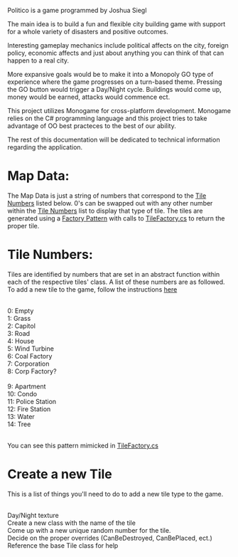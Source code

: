 Politico is a game programmed by Joshua Siegl

The main idea is to build a fun and flexible city building game with support for a whole variety of disasters and positive outcomes. 

Interesting gameplay mechanics include political affects on the city, foreign policy, economic affects and just about anything you can think of that can happen to a real city. 

More expansive goals would be to make it into a Monopoly GO type of experience where the game progresses on a turn-based theme. Pressing the GO button would trigger a Day/Night cycle. Buildings would come up, money would be earned, attacks would commence ect.

This project utilizes Monogame for cross-platform development. Monogame relies on the C# programming language and this project tries to take advantage of OO best practeces to the best of our ability.

The rest of this documentation will be dedicated to technical information regarding the application. 

# Map Data: 
The Map Data is just a string of numbers that correspond to the [Tile Numbers](#tile-numbers) listed below. 0's can be swapped out with any other number within the [Tile Numbers](#tile-numbers) list to display that type of tile. The tiles are generated using a [Factory Pattern](https://www.codeproject.com/Articles/1131770/Factory-Patterns-Simple-Factory-Pattern)
with calls to [TileFactory.cs](PoliticoRefresh.Core/Game/Tile/TileFactory.cs) to return the proper tile. 

# Tile Numbers: 
Tiles are identified by numbers that are set in an abstract function within each of the respective tiles' class. A list of these numbers are as followed. To add a new tile to the game, follow the instructions [here](#create-a-new-tile) <br /><br />

0: Empty<br />
1: Grass<br />
2: Capitol<br />
3: Road<br />
4: House<br />
5: Wind Turbine<br />
6: Coal Factory<br />
7: Corporation<br />
8: Corp Factory?<br />    
9: Apartment<br />
10: Condo<br />
11: Police Station<br />
12: Fire Station<br />
13: Water<br />
14: Tree<br /><br />

You can see this pattern mimicked in  [TileFactory.cs](PoliticoRefresh.Core/Game/Tile/TileFactory.cs)

# Create a new Tile
This is a list of things you'll need to do to add a new tile type to the game.<br /><br /> 

Day/Night texture<br />
Create a new class with the name of the tile<br />
Come up with a new unique random number for the tile.<br /> 
Decide on the proper overrides (CanBeDestroyed, CanBePlaced, ect.)<br />
Reference the base Tile class for help